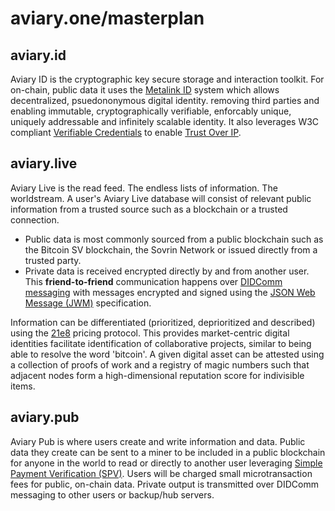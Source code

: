 # aviary.one/masterplan

## aviary.id
Aviary ID is the cryptographic key secure storage and interaction toolkit. For on-chain, public data it uses the [Metalink ID](https://bsvabi.org/#/?id=_1-metalink-id) system which allows decentralized, psuedononymous digital identity. removing third parties and enabling immutable, cryptographically verifiable, enforcably unique, uniquely addressable and infinitely scalable identity. It also leverages W3C compliant [Verifiable Credentials](https://www.w3.org/TR/vc-data-model/) to enable [Trust Over IP](https://www.youtube.com/watch?v=SQMlWxplp8Y).


## aviary.live
Aviary Live is the read feed. The endless lists of information. The worldstream. A user's Aviary Live database will consist of relevant public information from a trusted source such as a blockchain or a trusted connection.

* Public data is most commonly sourced from a public blockchain such as the Bitcoin SV blockchain, the Sovrin Network or issued directly from a trusted party.
* Private data is received encrypted directly by and from another user. This **friend-to-friend** communication happens over [DIDComm messaging](https://github.com/decentralized-identity/didcomm-messaging) with messages encrypted and signed using the [JSON Web Message (JWM)](https://datatracker.ietf.org/doc/draft-looker-jwm/) specification.

Information can be differentiated (prioritized, deprioritized and described) using the [21e8](https://master-plan.21e8.com/) pricing protocol. This provides market-centric digital identities facilitate identification of collaborative projects, similar to being able to resolve the word 'bitcoin'. A given digital asset can be attested using a collection of proofs of work and a registry of magic numbers such that adjacent nodes form a high-dimensional reputation score for indivisible items.

## aviary.pub
Aviary Pub is where users create and write information and data. Public data they create can be sent to a miner to be included in a public blockchain for anyone in the world to read or directly to another user leveraging [Simple Payment Verification (SPV)](https://en.bitcoinwiki.org/wiki/Simplified_Payment_Verification). Users will be charged small microtransaction fees for public, on-chain data. Private output is transmitted over DIDComm messaging to other users or backup/hub servers.
